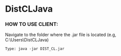 # DistCLJava
### HOW TO USE CLIENT:

Navigate to the folder where the .jar file is located (e.g, C:\Users\DistCLJava)

```
Type: java -jar DIST_CL.jar
```
